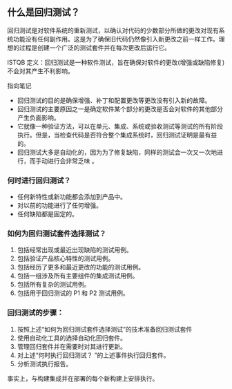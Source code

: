 ## 什么是回归测试？

回归测试是对软件系统的重新测试，以确认对代码的少数部分所做的更改对现有系统功能没有任何副作用。这是为了确保旧代码仍然像引入新更改之前一样工作。理想的过程是创建一个广泛的测试套件并在每次更改后运行它。

ISTQB 定义：回归测试是一种软件测试，旨在确保对软件的更改(增强或缺陷修复)不会对其产生不利影响。

指向笔记

-   回归测试的目的是确保增强、补丁和配置更改等更改没有引入新的故障。
-   回归测试的主要原因之一是确定软件某个部分的更改是否会对软件的其他部分产生负面影响。
-   它就像一种验证方法，可以在单元、集成、系统或验收测试等测试的所有阶段执行。但是，当检查代码是否符合整个集成系统时，回归测试证明是最有益的。
-   回归测试大多是自动化的，因为为了修复缺陷，同样的测试会一次又一次地进行，而手动进行会非常乏味 。

### 何时进行回归测试？

-   任何新特性或新功能都会添加到产品中。
-   对以前的功能进行了任何增强。
-   任何缺陷都是固定的。

### 如何为回归测试套件选择测试？

1.  包括经常出现或最近出现缺陷的测试用例。
2.  包括验证产品核心特性的测试用例。
3.  包括经历了更多和最近更改的功能的测试用例。
4.  包括一组涉及所有主要组件的集成测试用例。
5.  包括所有复杂的测试用例。
6.  包括用于回归测试的 P1 和 P2 测试用例。

### 回归测试的步骤：

1.  按照上述“如何为回归测试套件选择测试”的技术准备回归测试套件
2.  使用自动化工具的选择自动化回归套件。
3.  管理回归套件并在需要时对其进行更新。
4.  对上述“何时执行回归测试？ ”的上述事件执行回归套件。
5.  分析测试执行报告。

事实上，与构建集成并在部署的每个新构建上安排执行。